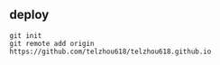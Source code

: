 ## deploy
```shell
git init
git remote add origin https://github.com/telzhou618/telzhou618.github.io
```
